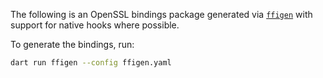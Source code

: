The following is an OpenSSL bindings package generated via [`ffigen`]() with support for native hooks where possible.

To generate the bindings, run:
```bash
dart run ffigen --config ffigen.yaml
```
